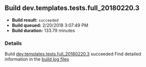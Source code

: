 ## Build dev.templates.tests.full_20180220.3
- **Build result:** `succeeded`
- **Build queued:** 2/20/2018 3:07:49 PM
- **Build duration:** 133.79 minutes
### Details
Build [dev.templates.tests.full_20180220.3](https://winappstudio.visualstudio.com/web/build.aspx?pcguid=a4ef43be-68ce-4195-a619-079b4d9834c2&builduri=vstfs%3a%2f%2f%2fBuild%2fBuild%2f25069) succeeded
Find detailed information in the [build log files](https://uwpctdiags.blob.core.windows.net/buildlogs/dev.templates.tests.full_20180220.3_logs.zip)
